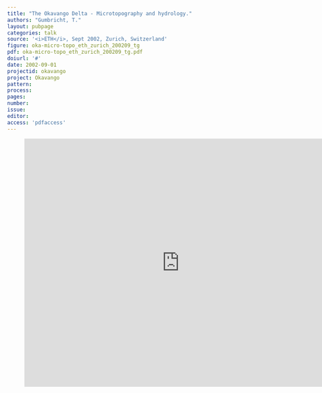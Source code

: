 ```yaml
---
title: "The Okavango Delta - Microtopography and hydrology."
authors: "Gumbricht, T."
layout: pubpage
categories: talk
source: '<i>ETH</i>, Sept 2002, Zurich, Switzerland'
figure: oka-micro-topo_eth_zurich_200209_tg
pdf: oka-micro-topo_eth_zurich_200209_tg.pdf
doiurl: '#'
date: 2002-09-01
projectid: okavango
project: Okavango
pattern:
process:
pages:
number:
issue:
editor:
access: 'pdfaccess'
---
```

<figure>
<iframe src="http://docs.google.com/gview?url={{ site.commonurl }}/pdf/{{ page.pdf }}&embedded=true"
style="width:720px; height:576px;" frameborder="0"></iframe>
</figure>
